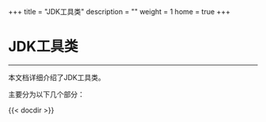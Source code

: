 +++
title = "JDK工具类"
description = ""
weight = 1
home = true
+++

# JDK工具类
---
本文档详细介绍了JDK工具类。

主要分为以下几个部分：

{{< docdir >}}